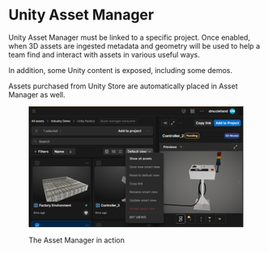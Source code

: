 # Unity Asset Manager

Unity Asset Manager must be linked to a specific project. Once enabled, when 3D assets are ingested metadata and geometry will be used to help a team find and interact with assets in various useful ways.

In addition, some Unity content is exposed, including some demos.

Assets purchased from Unity Store are automatically placed in Asset Manager as well.

<figure><img src=".gitbook/assets/image (3).png" alt=""><figcaption><p>The Asset Manager in action</p></figcaption></figure>
